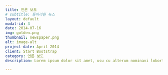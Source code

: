 ```yaml
---
title: 언론 보도
# subtitle: 동아리원 뉴스
layout: default
modal-id: 3
date: 2014-07-16
img: golden.png
thumbnail: newspaper.png
alt: image-alt
project-date: April 2014
client: Start Bootstrap
category: 언론 보도
description: Lorem ipsum dolor sit amet, usu cu alterum nominavi lobortis. At duo novum diceret. Tantas apeirian vix et, usu sanctus postulant inciderint ut, populo diceret necessitatibus in vim. Cu eum dicam feugiat noluisse.

---
```

